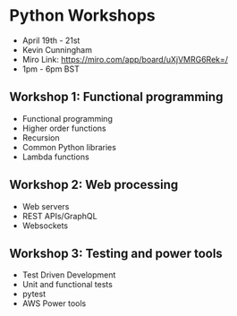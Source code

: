 # Python Workshops

- April 19th - 21st
- Kevin Cunningham
- Miro Link: https://miro.com/app/board/uXjVMRG6Rek=/
- 1pm - 6pm BST

## Workshop 1: Functional programming
- Functional programming
- Higher order functions 
- Recursion
- Common Python libraries
- Lambda functions

## Workshop 2: Web processing
- Web servers
- REST APIs/GraphQL
- Websockets

## Workshop 3: Testing and power tools
- Test Driven Development
- Unit and functional tests 
- pytest
- AWS Power tools 